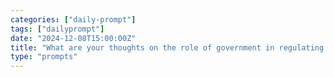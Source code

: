 ```yaml
---
categories: ["daily-prompt"]
tags: ["dailyprompt"]
date: "2024-12-08T15:00:00Z"
title: "What are your thoughts on the role of government in regulating technology? Should governments play a more active role in shaping the development and use of technology?"
type: "prompts"
---
```

